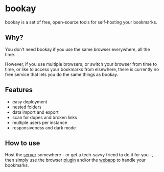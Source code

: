 # bookay

bookay is a set of free, open-source tools for self-hosting your bookmarks.

## Why?

You don't need bookay if you use the same browser everywhere, all the time.

However, if you use multiple browsers, or switch your browser from time to time, or like to access your bookmarks from elsewhere, there is currently no free service that lets you do the same things as bookay.

## Features

- easy deployment
- nested folders
- data import and export
- scan for dupes and broken links
- multiple users per instance
- responsiveness and dark mode

## How to use

Host the [server](./server/README.md) somewhere - or get a tech-savvy friend to do it for you -, then simply use the browser [plugin](./plugin/README.md) and/or the [webapp](./webapp/README.md) to handle your bookmarks.
